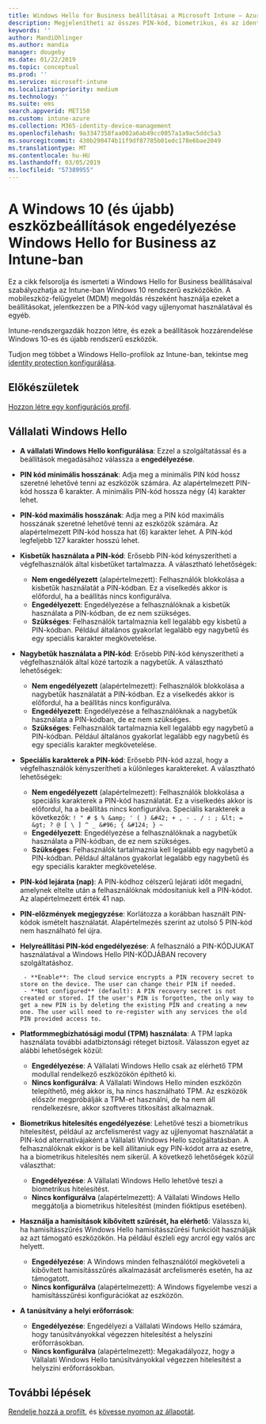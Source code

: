 ```yaml
---
title: Windows Hello for Business beállításai a Microsoft Intune – Azure |} A Microsoft Docs
description: Megjelenítheti az összes PIN-kód, biometrikus, és az identity protection profilban hamisításszűrés beállítások használata és konfigurálása Windows Hello for Business a Microsoft Intune-ban Windows 10-eszközök listáját.
keywords: ''
author: MandiOhlinger
ms.author: mandia
manager: dougeby
ms.date: 01/22/2019
ms.topic: conceptual
ms.prod: ''
ms.service: microsoft-intune
ms.localizationpriority: medium
ms.technology: ''
ms.suite: ems
search.appverid: MET150
ms.custom: intune-azure
ms.collection: M365-identity-device-management
ms.openlocfilehash: 9a3347358faa002a6ab49cc0057a1a9ac5ddc5a3
ms.sourcegitcommit: 430b290474b11f9df87785b01edc178e6bae2049
ms.translationtype: MT
ms.contentlocale: hu-HU
ms.lasthandoff: 03/05/2019
ms.locfileid: "57389955"
---
```

# <a name="windows-10-and-newer-device-settings-to-enable-windows-hello-for-business-in-intune"></a>A Windows 10 (és újabb) eszközbeállítások engedélyezése Windows Hello for Business az Intune-ban

Ez a cikk felsorolja és ismerteti a Windows Hello for Business beállításaival szabályozhatja az Intune-ban Windows 10 rendszerű eszközökön. A mobileszköz-felügyelet (MDM) megoldás részeként használja ezeket a beállításokat, jelentkezzen be a PIN-kód vagy ujjlenyomat használatával és egyéb.

Intune-rendszergazdák hozzon létre, és ezek a beállítások hozzárendelése Windows 10-es és újabb rendszerű eszközök.

Tudjon meg többet a Windows Hello-profilok az Intune-ban, tekintse meg [identity protection konfigurálása](identity-protection-configure.md).

## <a name="before-you-begin"></a>Előkészületek

[Hozzon létre egy konfigurációs profil](identity-protection-configure.md#create-the-device-profile).

## <a name="windows-hello-for-business"></a>Vállalati Windows Hello

- **A vállalati Windows Hello konfigurálása**: Ezzel a szolgáltatással és a beállítások megadásához válassza a **engedélyezése**.
- **PIN kód minimális hosszának**: Adja meg a minimális PIN kód hossz szeretné lehetővé tenni az eszközök számára. Az alapértelmezett PIN-kód hossza 6 karakter. A minimális PIN-kód hossza négy (4) karakter lehet.
- **PIN-kód maximális hosszának**: Adja meg a PIN kód maximális hosszának szeretné lehetővé tenni az eszközök számára. Az alapértelmezett PIN-kód hossza hat (6) karakter lehet. A PIN-kód legfeljebb 127 karakter hosszú lehet.  
- **Kisbetűk használata a PIN-kód**: Erősebb PIN-kód kényszerítheti a végfelhasználók által kisbetűket tartalmazza. A választható lehetőségek:

  - **Nem engedélyezett** (alapértelmezett): Felhasználók blokkolása a kisbetűk használatát a PIN-kódban. Ez a viselkedés akkor is előfordul, ha a beállítás nincs konfigurálva.
  - **Engedélyezett**: Engedélyezése a felhasználóknak a kisbetűk használata a PIN-kódban, de ez nem szükséges.
  - **Szükséges**: Felhasználók tartalmaznia kell legalább egy kisbetű a PIN-kódban. Például általános gyakorlat legalább egy nagybetű és egy speciális karakter megkövetelése.

- **Nagybetűk használata a PIN-kód**: Erősebb PIN-kód kényszerítheti a végfelhasználók által közé tartozik a nagybetűk. A választható lehetőségek:

  - **Nem engedélyezett** (alapértelmezett): Felhasználók blokkolása a nagybetűk használatát a PIN-kódban. Ez a viselkedés akkor is előfordul, ha a beállítás nincs konfigurálva.
  - **Engedélyezett**: Engedélyezése a felhasználóknak a nagybetűk használata a PIN-kódban, de ez nem szükséges.
  - **Szükséges**: Felhasználók tartalmaznia kell legalább egy nagybetű a PIN-kódban. Például általános gyakorlat legalább egy nagybetű és egy speciális karakter megkövetelése.

- **Speciális karakterek a PIN-kód**: Erősebb PIN-kód azzal, hogy a végfelhasználók kényszerítheti a különleges karaktereket. A választható lehetőségek:

  - **Nem engedélyezett** (alapértelmezett): Felhasználók blokkolása a speciális karakterek a PIN-kód használatát. Ez a viselkedés akkor is előfordul, ha a beállítás nincs konfigurálva.
    Speciális karakterek a következők: `! " # $ % &amp; ' ( ) &#42; + , - . / : ; &lt; = &gt; ? @ [ \ ] ^ _ &#96; { &#124; } ~`
  - **Engedélyezett**: Engedélyezése a felhasználóknak a nagybetűk használata a PIN-kódban, de ez nem szükséges.
  - **Szükséges**: Felhasználók tartalmaznia kell legalább egy nagybetű a PIN-kódban. Például általános gyakorlat legalább egy nagybetű és egy speciális karakter megkövetelése.

- **PIN-kód lejárata (nap)**: A PIN-kódhoz célszerű lejárati időt megadni, amelynek eltelte után a felhasználóknak módosítaniuk kell a PIN-kódot. Az alapértelmezett érték 41 nap.

- **PIN-előzmények megjegyzése**: Korlátozza a korábban használt PIN-kódok ismételt használatát. Alapértelmezés szerint az utolsó 5 PIN-kód nem használható fel újra.  
- **Helyreállítási PIN-kód engedélyezése**: A felhasználó a PIN-KÓDJUKAT használatával a Windows Hello PIN-KÓDJÁBAN recovery szolgáltatáshoz.

       - **Enable**: The cloud service encrypts a PIN recovery secret to store on the device. The user can change their PIN if needed.  
       - **Not configured** (default): A PIN recovery secret is not created or stored. If the user's PIN is forgotten, the only way to get a new PIN is by deleting the existing PIN and creating a new one. The user will need to re-register with any services the old PIN provided access to.  

- **Platformmegbízhatósági modul (TPM) használata**: A TPM lapka használata további adatbiztonsági réteget biztosít. Válasszon egyet az alábbi lehetőségek közül:  
  - **Engedélyezése**: A Vállalati Windows Hello csak az elérhető TPM modullal rendelkező eszközökön építhető ki.
  - **Nincs konfigurálva**: A Vállalati Windows Hello minden eszközön telepíthető, még akkor is, ha nincs használható TPM. Az eszközök először megpróbálják a TPM-et használni, de ha nem áll rendelkezésre, akkor szoftveres titkosítást alkalmaznak.  

- **Biometrikus hitelesítés engedélyezése**: Lehetővé teszi a biometrikus hitelesítést, például az arcfelismerést vagy az ujjlenyomat használatát a PIN-kód alternatívájaként a Vállalati Windows Hello szolgáltatásban. A felhasználóknak ekkor is be kell állítaniuk egy PIN-kódot arra az esetre, ha a biometrikus hitelesítés nem sikerül. A következő lehetőségek közül választhat:

  - **Engedélyezése**: A Vállalati Windows Hello lehetővé teszi a biometrikus hitelesítést.
  - **Nincs konfigurálva** (alapértelmezett): A Vállalati Windows Hello meggátolja a biometrikus hitelesítést (minden fióktípus esetében).

- **Használja a hamisítások kibővített szűrését, ha elérhető**: Válassza ki, ha hamisításszűrés Windows Hello hamisításszűrési funkcióit használják az azt támogató eszközökön. Ha például észleli egy arcról egy valós arc helyett.

  - **Engedélyezése**: A Windows minden felhasználótól megköveteli a kibővített hamisításszűrés alkalmazását arcfelismerés esetén, ha az támogatott.  
  - **Nincs konfigurálva** (alapértelmezett): A Windows figyelembe veszi a hamisításszűrési konfigurációkat az eszközön.

- **A tanúsítvány a helyi erőforrások**: 

  - **Engedélyezése**: Engedélyezi a Vállalati Windows Hello számára, hogy tanúsítványokkal végezzen hitelesítést a helyszíni erőforrásokban.
  - **Nincs konfigurálva** (alapértelmezett): Megakadályozz, hogy a Vállalati Windows Hello tanúsítványokkal végezzen hitelesítést a helyszíni erőforrásokban.  

## <a name="next-steps"></a>További lépések

[Rendelje hozzá a profilt](device-profile-assign.md), és [kövesse nyomon az állapotát](device-profile-monitor.md).
